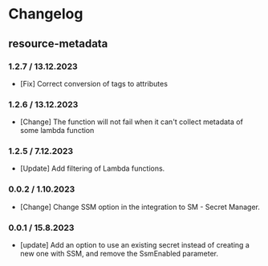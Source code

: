 # Changelog

## resource-metadata

### 1.2.7 / 13.12.2023
* [Fix] Correct conversion of tags to attributes

### 1.2.6 / 13.12.2023
* [Change] The function will not fail when it can't collect metadata of some lambda function

### 1.2.5 / 7.12.2023
* [Update] Add filtering of Lambda functions.

### 0.0.2 / 1.10.2023
* [Change] Change SSM option in the integration to SM - Secret Manager.

### 0.0.1 / 15.8.2023
* [update] Add an option to use an existing secret instead of creating a new one with SSM, and remove the SsmEnabled parameter.
<!-- To add a new entry write: -->
<!-- ### version / full date -->
<!-- * [Update/Bug fix] message that describes the changes that you apply -->